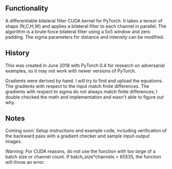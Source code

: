 ## Functionality
A differentiable bilateral filter CUDA kernel for PyTorch. It takes a tensor of shape (N,C,H,W) and applies a bilateral filter to each channel in parallel. The algorithm is a brute force bilateral filter using a 5x5 window and zero padding. The sigma parameters for distance and intensity can be modified.

## History
This was created in June 2018 with PyTorch 0.4 for research on adversarial examples, so it may not work with newer versions of PyTorch.

Gradients were derived by hand. I will try to find and upload the equations. The gradients with respect to the input match finite differences. The gradients with respect to sigma do not always match finite differences; I double checked the math and implementation and wasn't able to figure out why.

## Notes
Coming soon: Setup instructions and example code, including verification of the backward pass with a gradient checker and sample input-output images.

Warning: For CUDA reasons, do not use the function with too large of a batch size or channel count. If batch_size\*channels > 65535, the function will throw an error.
